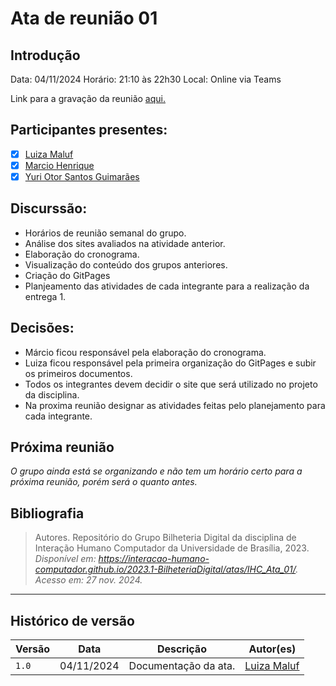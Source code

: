 # Ata de reunião 01

## Introdução



Data: 04/11/2024 
Horário: 21:10 às 22h30 
Local: Online via Teams

Link para a gravação da reunião [aqui.](https://unbbr.sharepoint.com/:v:/s/GRUPO8-IHC/Ec0VjBNfOt5AoTrdkSzGGN0BXLKnBMt1Ov8AXrUR8_FT9Q?nav=eyJyZWZlcnJhbEluZm8iOnsicmVmZXJyYWxBcHAiOiJTdHJlYW1XZWJBcHAiLCJyZWZlcnJhbFZpZXciOiJTaGFyZURpYWxvZy1MaW5rIiwicmVmZXJyYWxBcHBQbGF0Zm9ybSI6IldlYiIsInJlZmVycmFsTW9kZSI6InZpZXcifX0%3D&e=qv7KQP)

## Participantes presentes:

- [x] [Luiza Maluf](https://github.com/LuizaMaluf)
- [x] [Marcio Henrique](https://github.com/DeM4rcio)
- [x] [Yuri Otor Santos Guimarães](https://github.com/yuri221022210)

## Discurssão:

- Horários de reunião semanal do grupo.
- Análise dos sites avaliados na atividade anterior.
- Elaboração do cronograma.
- Visualização do conteúdo dos grupos anteriores.
- Criação do GitPages
- Planjeamento das atividades de cada integrante para a realização da entrega 1.

## Decisões:

- Márcio ficou responsável pela elaboração do cronograma.
- Luiza ficou responsável pela primeira organização do GitPages e subir os primeiros documentos.
- Todos os integrantes devem decidir o site que será utilizado no projeto da disciplina.
- Na proxima reunião designar as atividades feitas pelo planejamento para cada integrante.

## Próxima reunião

_O grupo ainda está se organizando e não tem um horário certo para a próxima reunião, porém será o quanto antes._


## __Bibliografia__

>Autores. Repositório do Grupo Bilheteria Digital da disciplina de Interação Humano Computador da Universidade de Brasília, 2023. _Disponível em: <https://interacao-humano-computador.github.io/2023.1-BilheteriaDigital/atas/IHC_Ata_01/>. Acesso em: 27 nov. 2024._

---
## Histórico de versão

| Versão |    Data    |      Descrição      |             Autor(es)                        |
|--------|------------|---------------------|----------------------------------------------|
| `1.0`  | 04/11/2024 | Documentação da ata. | [Luiza Maluf](https://github.com/LuizaMaluf)   |